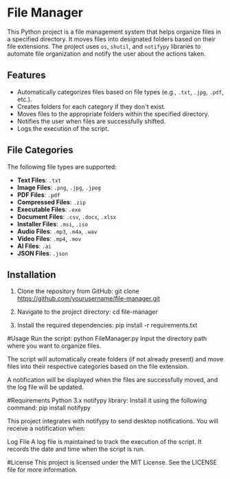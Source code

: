 # File Manager

This Python project is a file management system that helps organize files in a specified directory. It moves files into designated folders based on their file extensions. The project uses `os`, `shutil`, and `notifypy` libraries to automate file organization and notify the user about the actions taken.

## Features
- Automatically categorizes files based on file types (e.g., `.txt`, `.jpg`, `.pdf`, etc.).
- Creates folders for each category if they don't exist.
- Moves files to the appropriate folders within the specified directory.
- Notifies the user when files are successfully shifted.
- Logs the execution of the script.

## File Categories
The following file types are supported:
- **Text Files**: `.txt`
- **Image Files**: `.png`, `.jpg`, `.jpeg`
- **PDF Files**: `.pdf`
- **Compressed Files**: `.zip`
- **Executable Files**: `.exe`
- **Document Files**: `.csv`, `.docx`, `.xlsx`
- **Installer Files**: `.msi`, `.iso`
- **Audio Files**: `.mp3`, `.m4a`, `.wav`
- **Video Files**: `.mp4`, `.mov`
- **AI Files**: `.ai`
- **JSON Files**: `.json`

## Installation

1. Clone the repository from GitHub:
   git clone https://github.com/yourusername/file-manager.git
   
3. Navigate to the project directory:
   cd file-manager

4. Install the required dependencies:
   pip install -r requirements.txt

#Usage
Run the script:
python FileManager.py
Input the directory path where you want to organize files.

The script will automatically create folders (if not already present) and move files into their respective categories based on the file extension.

A notification will be displayed when the files are successfully moved, and the log file will be updated.

#Requirements
Python 3.x
notifypy library: Install it using the following command:
pip install notifypy

This project integrates with notifypy to send desktop notifications. You will receive a notification when:

Log File
A log file is maintained to track the execution of the script. It records the date and time when the script is run.

#License
This project is licensed under the MIT License. See the LICENSE file for more information.









